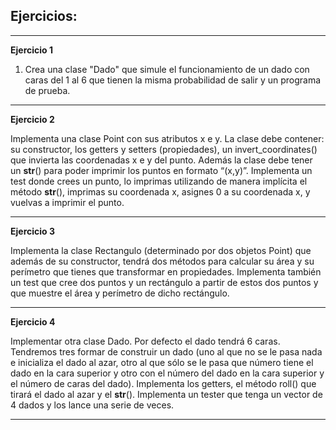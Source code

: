 <h2>Ejercicios:</h2>
<hr>

**Ejercicio 1**

1. Crea una clase "Dado" que simule el funcionamiento de un dado con caras del 1 al 6 que tienen la misma probabilidad de salir y un programa de prueba.


<hr>

**Ejercicio 2**

Implementa una clase Point con sus atributos x e y. La clase debe contener: su constructor, los getters y setters (propiedades), un invert_coordinates() que invierta las coordenadas x e y del punto. Además la clase debe tener un __str__() para poder imprimir los puntos en formato “(x,y)”. Implementa un test donde crees un punto, lo imprimas utilizando de manera implícita el método __str__(), imprimas su coordenada x, asignes 0 a su coordenada x, y vuelvas a imprimir el punto.
<hr>

**Ejercicio 3**

Implementa la clase Rectangulo (determinado por dos objetos Point) que además de su constructor, tendrá dos métodos para calcular su área y su perímetro que tienes que transformar en propiedades. Implementa también un test que cree dos puntos y un rectángulo a partir de estos dos puntos y que muestre el área y perímetro de dicho rectángulo.
<hr>

**Ejercicio 4**

Implementar otra clase Dado. Por defecto el dado tendrá 6 caras. Tendremos tres formar de construir un dado (uno al que no se le pasa nada e inicializa el dado al azar, otro al que sólo se le pasa que número tiene el dado en la cara superior y otro con el número del dado en la cara superior y el número de caras del dado). Implementa los getters, el método roll() que tirará el dado al azar y el __str__(). Implementa un tester que tenga un vector de 4 dados y los lance una serie de veces.
<hr>
